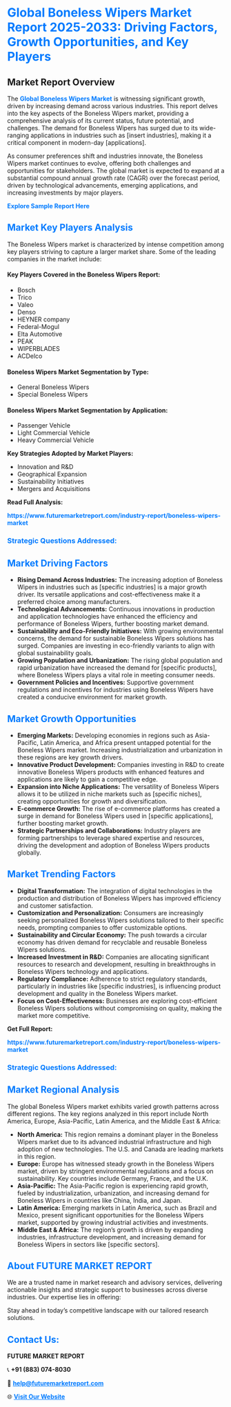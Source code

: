 <h1 style="color: #007BFF;">Global Boneless Wipers Market Report 2025-2033: Driving Factors, Growth Opportunities, and Key Players</h1>

<section id="overview">
<h2>Market Report Overview</h2>
<p>The <a href="https://www.futuremarketreport.com/industry-report/boneless-wipers-market" style="color: #007BFF; text-decoration: none;"><strong>Global Boneless Wipers Market</strong></a> is witnessing significant growth, driven by increasing demand across various industries. This report delves into the key aspects of the Boneless Wipers market, providing a comprehensive analysis of its current status, future potential, and challenges. The demand for Boneless Wipers has surged due to its wide-ranging applications in industries such as [insert industries], making it a critical component in modern-day [applications].</p>
<p>As consumer preferences shift and industries innovate, the Boneless Wipers market continues to evolve, offering both challenges and opportunities for stakeholders. The global market is expected to expand at a substantial compound annual growth rate (CAGR) over the forecast period, driven by technological advancements, emerging applications, and increasing investments by major players.</p>
</section>

<section id="overview">
<p><a href="https://www.futuremarketreport.com/request-sample/reportId=83840" style="color: #007BFF; text-decoration: none;"><strong>Explore Sample Report Here</strong></a></p>
</section>

<section id="key-players">
<h2 style="color: #007BFF;">Market Key Players Analysis</h2>
<p>The Boneless Wipers market is characterized by intense competition among key players striving to capture a larger market share. Some of the leading companies in the market include:</p>
<h4>Key Players Covered in the Boneless Wipers Report:</h4>
<ul><li>Bosch</li><li>Trico</li><li>Valeo</li><li>Denso</li><li>HEYNER company</li><li>Federal-Mogul</li><li>Elta Automotive</li><li>PEAK</li><li>WIPERBLADES</li><li>ACDelco</li></ul>
<h4>Boneless Wipers Market Segmentation by Type:</h4>
<ul><li>General Boneless Wipers</li><li>Special Boneless Wipers</li></ul>

<h4>Boneless Wipers Market Segmentation by Application:</h4>
<ul><li>Passenger Vehicle</li><li>Light Commercial Vehicle</li><li>Heavy Commercial Vehicle</li></ul>
<p><strong>Key Strategies Adopted by Market Players:</strong></p>
<ul>
<li>Innovation and R&D</li>
<li>Geographical Expansion</li>
<li>Sustainability Initiatives</li>
<li>Mergers and Acquisitions</li>
</ul>
</section>

<section>
<p><strong>Read Full Analysis: </strong></p><a href="https://www.futuremarketreport.com/industry-report/boneless-wipers-market" style="color: #007BFF; text-decoration: none;"><strong>https://www.futuremarketreport.com/industry-report/boneless-wipers-market</strong></a>
<h3 style="color: #007BFF;">Strategic Questions Addressed:</h3>
</section>

<section id="driving-factors">
<h2 style="color: #007BFF;">Market Driving Factors</h2>
<ul>
<li><strong>Rising Demand Across Industries:</strong> The increasing adoption of Boneless Wipers in industries such as [specific industries] is a major growth driver. Its versatile applications and cost-effectiveness make it a preferred choice among manufacturers.</li>
<li><strong>Technological Advancements:</strong> Continuous innovations in production and application technologies have enhanced the efficiency and performance of Boneless Wipers, further boosting market demand.</li>
<li><strong>Sustainability and Eco-Friendly Initiatives:</strong> With growing environmental concerns, the demand for sustainable Boneless Wipers solutions has surged. Companies are investing in eco-friendly variants to align with global sustainability goals.</li>
<li><strong>Growing Population and Urbanization:</strong> The rising global population and rapid urbanization have increased the demand for [specific products], where Boneless Wipers plays a vital role in meeting consumer needs.</li>
<li><strong>Government Policies and Incentives:</strong> Supportive government regulations and incentives for industries using Boneless Wipers have created a conducive environment for market growth.</li>
</ul>
</section>

<section id="growth-opportunities">
<h2 style="color: #007BFF;">Market Growth Opportunities</h2>
<ul>
<li><strong>Emerging Markets:</strong> Developing economies in regions such as Asia-Pacific, Latin America, and Africa present untapped potential for the Boneless Wipers market. Increasing industrialization and urbanization in these regions are key growth drivers.</li>
<li><strong>Innovative Product Development:</strong> Companies investing in R&D to create innovative Boneless Wipers products with enhanced features and applications are likely to gain a competitive edge.</li>
<li><strong>Expansion into Niche Applications:</strong> The versatility of Boneless Wipers allows it to be utilized in niche markets such as [specific niches], creating opportunities for growth and diversification.</li>
<li><strong>E-commerce Growth:</strong> The rise of e-commerce platforms has created a surge in demand for Boneless Wipers used in [specific applications], further boosting market growth.</li>
<li><strong>Strategic Partnerships and Collaborations:</strong> Industry players are forming partnerships to leverage shared expertise and resources, driving the development and adoption of Boneless Wipers products globally.</li>
</ul>
</section>

<section id="trending-factors">
<h2 style="color: #007BFF;">Market Trending Factors</h2>
<ul>
<li><strong>Digital Transformation:</strong> The integration of digital technologies in the production and distribution of Boneless Wipers has improved efficiency and customer satisfaction.</li>
<li><strong>Customization and Personalization:</strong> Consumers are increasingly seeking personalized Boneless Wipers solutions tailored to their specific needs, prompting companies to offer customizable options.</li>
<li><strong>Sustainability and Circular Economy:</strong> The push towards a circular economy has driven demand for recyclable and reusable Boneless Wipers solutions.</li>
<li><strong>Increased Investment in R&D:</strong> Companies are allocating significant resources to research and development, resulting in breakthroughs in Boneless Wipers technology and applications.</li>
<li><strong>Regulatory Compliance:</strong> Adherence to strict regulatory standards, particularly in industries like [specific industries], is influencing product development and quality in the Boneless Wipers market.</li>
<li><strong>Focus on Cost-Effectiveness:</strong> Businesses are exploring cost-efficient Boneless Wipers solutions without compromising on quality, making the market more competitive.</li>
</ul>
</section>

<section>
<p><strong>Get Full Report: </strong></p><a href="https://www.futuremarketreport.com/industry-report/boneless-wipers-market" style="color: #007BFF; text-decoration: none;"><strong>https://www.futuremarketreport.com/industry-report/boneless-wipers-market</strong></a>
<h3 style="color: #007BFF;">Strategic Questions Addressed:</h3>
</section>


<section id="regional-analysis">
<h2 style="color: #007BFF;">Market Regional Analysis</h2>
<p>The global Boneless Wipers market exhibits varied growth patterns across different regions. The key regions analyzed in this report include North America, Europe, Asia-Pacific, Latin America, and the Middle East & Africa:</p>
<ul>
<li><strong>North America:</strong> This region remains a dominant player in the Boneless Wipers market due to its advanced industrial infrastructure and high adoption of new technologies. The U.S. and Canada are leading markets in this region.</li>
<li><strong>Europe:</strong> Europe has witnessed steady growth in the Boneless Wipers market, driven by stringent environmental regulations and a focus on sustainability. Key countries include Germany, France, and the U.K.</li>
<li><strong>Asia-Pacific:</strong> The Asia-Pacific region is experiencing rapid growth, fueled by industrialization, urbanization, and increasing demand for Boneless Wipers in countries like China, India, and Japan.</li>
<li><strong>Latin America:</strong> Emerging markets in Latin America, such as Brazil and Mexico, present significant opportunities for the Boneless Wipers market, supported by growing industrial activities and investments.</li>
<li><strong>Middle East & Africa:</strong> The region’s growth is driven by expanding industries, infrastructure development, and increasing demand for Boneless Wipers in sectors like [specific sectors].</li>
</ul>
</section>

<footer>
<h2 style="color: #007BFF;">About FUTURE MARKET REPORT</h2>
<p>We are a trusted name in market research and advisory services, delivering actionable insights and strategic support to businesses across diverse industries. Our expertise lies in offering:</p>

<p>Stay ahead in today’s competitive landscape with our tailored research solutions.</p>

<h2 style="color: #007BFF;">Contact Us:</h2>
<p><strong>FUTURE MARKET REPORT</strong></p>
<p>📞 <strong>+91 (883) 074-8030</strong></p>
<p>📧 <strong><a href="mailto:help@futuremarketreport.com" style="color: #007BFF;">help@futuremarketreport.com</a></strong></p>
<p>🌐 <strong><a href="https://www.futuremarketreport.com/" style="color: #007BFF;">Visit Our Website</a></strong></p>
</footer>